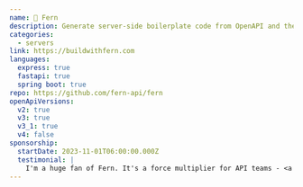 ```yaml
---
name: 🌿 Fern
description: Generate server-side boilerplate code from OpenAPI and then implement your business logic.
categories:
  - servers
link: https://buildwithfern.com
languages:
  express: true
  fastapi: true
  spring boot: true
repo: https://github.com/fern-api/fern
openApiVersions:
  v2: true
  v3: true
  v3_1: true
  v4: false
sponsorship:
  startDate: 2023-11-01T06:00:00.000Z
  testimonial: |
    I'm a huge fan of Fern. It's a force multiplier for API teams - <a href="https://apisyouwonthate.com">Mike Bifulco, APIs You Won't Hate cofounder</a>
---
```

